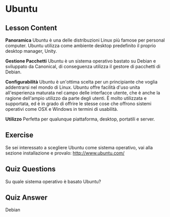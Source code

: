 # Ubuntu

## Lesson Content

<b>Panoramica</b>
Ubuntu è una delle distribuzioni Linux più famose per personal computer. Ubuntu utilizza come ambiente desktop predefinito il proprio desktop manager, Unity.

<b>Gestione Pacchetti</b>
Ubuntu è un sistema operativo bastato su Debian e sviluppato da Canonical, di conseguenza utilizza il gestore di pacchetti di Debian.

<b>Configurabilità</b>
Ubuntu è un'ottima scelta per un principiante che voglia addentrarsi nel mondo di Linux. Ubuntu offre facilità d'uso unita all'esperienza maturata nel campo delle interfacce utente, che è anche la ragione dell'ampio utilizzo da parte degli utenti. È molto utilizzata e supportata, ed è in grado di offrire le stesse cose che offrono sistemi operativi come OSX e Windows in termini di usabilità.

<b>Utilizzo</b>
Perfetta per qualunque piattaforma, desktop, portatili e server.

## Exercise

Se sei interessato a scegliere Ubuntu come sistema operativo, vai alla sezione installazione e provalo: <a href='http://www.ubuntu.com/'>http://www.ubuntu.com/</a>

## Quiz Questions

Su quale sistema operativo è basato Ubuntu?

## Quiz Answer

Debian

